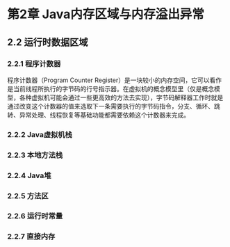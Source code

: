 # 第2章 Java内存区域与内存溢出异常

## 2.2 运行时数据区域
### 2.2.1 程序计数器
程序计数器（Program Counter Register）是一块较小的内存空间，它可以看作是当前线程所执行的字节码的行号指示器。在虚拟机的概念模型里（仅是概念模型，各种虚拟机可能会通过一些更高效的方法去实现），字节码解释器工作时就是通过改变这个计数器的值来选取下一条需要执行的字节码指令，分支、循环、跳转、异常处理、线程恢复等基础功能都需要依赖这个计数器来完成。
### 2.2.2 Java虚拟机栈
### 2.2.3 本地方法栈
### 2.2.4 Java堆
### 2.2.5 方法区
### 2.2.6 运行时常量
### 2.2.7 直接内存




